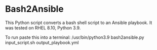 # Bash2Ansible
This Python script converts a bash shell script to an Ansible playbook. It was tested on RHEL 8.10, Python 3.9.  

To run paste this into a terminal:
/usr/bin/python3.9 bash2ansible.py input_script.sh output_playbook.yml
